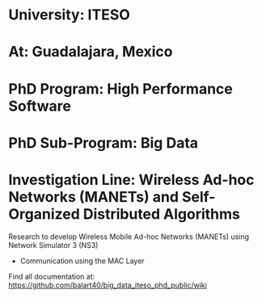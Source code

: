 # University: ITESO
# At: Guadalajara, Mexico
# PhD Program: High Performance Software
# PhD Sub-Program: Big Data
# Investigation Line: Wireless Ad-hoc Networks (MANETs) and Self-Organized Distributed Algorithms

Research to develop Wireless Mobile Ad-hoc Networks (MANETs) using Network Simulator 3 (NS3)
*    Communication using the MAC Layer

Find all documentation at:  https://github.com/balart40/big_data_iteso_phd_public/wiki
